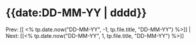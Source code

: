 # {{date:DD-MM-YY | dddd}}
Prev: [[ <% tp.date.now("DD-MM-YY", -1, tp.file.title, "DD-MM-YY") %>]] | Next: [[<% tp.date.now("DD-MM-YY", 1, tp.file.title, "DD-MM-YY") %>]]





